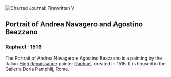 <div class="artwork-of-the-day">
  <div class="container">
    <div class="img-wrapper">
      <img
        src="https://uploads1.wikiart.org/images/raphael/portrait-of-andrea-navagero-and-agostino-beazzano.jpg!Large.jpg"
        alt="Charred Journal: Firewritten V" />
    </div>
    <div class="artwork-detail">
      <div class="artwork-origin"> 
        <h2 class="artwork-name">Portrait of Andrea Navagero and Agostino Beazzano</h2>
        <h3 class="artist">
          Raphael
                    ·  1516
        </h3>
      </div>
      <p class="description">
        <span class="artwork-description-text ng-binding" ng-bind-html="viewModel.ArtworkOfTheDay.Description | unsafe">The Portrait of Andrea Navagero e Agostino Beazzano is a painting by the Italian <a target="_blank" href="/en/artists-by-art-movement/high-renaissance">High Renaissance</a> painter <a target="_blank" href="/en/raphael">Raphael</a>, created in 1516. It is housed in the Galleria Doria Pamphilj, Rome.</span>
                        <div class="text-shadow-container ng-hide" ng-show="showShadow"></div>
      </p>
    </div>
  </div>

</div>
